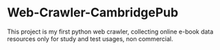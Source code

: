 # Web-Crawler-CambridgePub

This project is my first python web crawler, collecting online e-book data resources only for study and test usages, non commercial.
